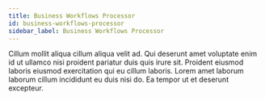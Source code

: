 ```yaml
---
title: Business Workflows Processor
id: business-workflows-processor
sidebar_label: Business Workflows Processor
---
```


Cillum mollit aliqua cillum aliqua velit ad. Qui deserunt amet voluptate enim id ut ullamco nisi proident pariatur duis quis irure sit. Proident eiusmod laboris eiusmod exercitation qui eu cillum laboris. Lorem amet laborum laborum cillum incididunt eu duis nisi do. Ea tempor ut et deserunt excepteur.

